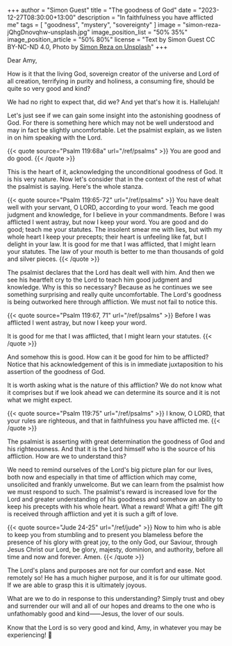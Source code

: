 +++
author = "Simon Guest"
title = "The goodness of God"
date = "2023-12-27T08:30:00+13:00"
description = "In faithfulness you have afflicted me"
tags = [ "goodness", "mystery", "sovereignty" ]
image = "simon-reza-jQhgDnovqhw-unsplash.jpg"
image_position_list = "50% 35%"
image_position_article = "50% 80%"
license = "Text by Simon Guest CC BY-NC-ND 4.0, Photo by [Simon Reza on Unsplash](https://unsplash.com/photos/jQhgDnovqhw)"
+++

Dear Amy,

How is it that the living God, sovereign creator of the universe and Lord of all creation, terrifying in purity and holiness, a consuming fire, should be quite so very good and kind?

We had no right to expect that, did we? And yet that's how it is. Hallelujah!

Let's just see if we can gain some insight into the astonishing goodness of God. For there is something here which may not be well understood and may in fact be slightly uncomfortable. Let the psalmist explain, as we listen in on him speaking with the Lord.

{{< quote source="Psalm 119:68a" url="/ref/psalms" >}}
You are good and do good.
{{< /quote >}}

This is the heart of it, acknowledging the unconditional goodness of God. It is his very nature. Now let's consider that in the context of the rest of what the psalmist is saying. Here's the whole stanza.

{{< quote source="Psalm 119:65-72" url="/ref/psalms" >}}
You have dealt well with your servant, O LORD, according to your word. Teach me good judgment and knowledge, for I believe in your commandments. Before I was afflicted I went astray, but now I keep your word. You are good and do good; teach me your statutes. The insolent smear me with lies, but with my whole heart I keep your precepts; their heart is unfeeling like fat, but I delight in your law. It is good for me that I was afflicted, that I might learn your statutes. The law of your mouth is better to me than thousands of gold and silver pieces.
{{< /quote >}}

The psalmist declares that the Lord has dealt well with him. And then we see his heartfelt cry to the Lord to teach him good judgment and knowledge. Why is this so necessary? Because as he continues we see something surprising and really quite uncomfortable. The Lord's goodness is being outworked here through affliction. We must not fail to notice this.

{{< quote source="Psalm 119:67, 71" url="/ref/psalms" >}}
Before I was afflicted I went astray, but now I keep your word.

It is good for me that I was afflicted, that I might learn your statutes.
{{< /quote >}}

And somehow this is good. How can it be good for him to be afflicted? Notice that his acknowledgement of this is in immediate juxtaposition to his assertion of the goodness of God.

It is worth asking what is the nature of this affliction? We do not know what it comprises but if we look ahead we can determine its source and it is not what we might expect.

{{< quote source="Psalm 119:75" url="/ref/psalms" >}}
I know, O LORD, that your rules are righteous, and that in faithfulness you have afflicted me.
{{< /quote >}}

The psalmist is asserting with great determination the goodness of God and his righteousness. And that it is the Lord himself who is the source of his affliction. How are we to understand this?

We need to remind ourselves of the Lord's big picture plan for our lives, both now and especially in that time of affliction which may come, unsolicited and frankly unwelcome. But we can learn from the psalmist how we must respond to such. The psalmist's reward is increased love for the Lord and greater understanding of his goodness and somehow an ability to keep his precepts with his whole heart. What a reward! What a gift! The gift is received through affliction and yet it is such a gift of love.

{{< quote source="Jude 24-25" url="/ref/jude" >}}
Now to him who is able to keep you from stumbling and to present you blameless before the presence of his glory with great joy, to the only God, our Saviour, through Jesus Christ our Lord, be glory, majesty, dominion, and authority, before all time and now and forever. Amen.
{{< /quote >}}

The Lord's plans and purposes are not for our comfort and ease. Not remotely so! He has a much higher purpose, and it is for our ultimate good. If we are able to grasp this it is ultimately joyous.

What are we to do in response to this understanding? Simply trust and obey and surrender our will and all of our hopes and dreams to the one who is unfathomably good and kind⸺Jesus, the lover of our souls.

Know that the Lord is so very good and kind, Amy, in whatever you may be experiencing! 🙏

